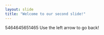 ```yaml
---
layout: slide
title: "Welcome to our second slide!"
---
```

5464645651465
Use the left arrow to go back!
